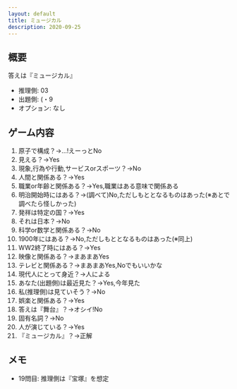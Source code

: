 ```yaml
---
layout: default
title: ミュージカル
description: 2020-09-25
---
```


## 概要

答えは『ミュージカル』

- 推理側: 03
- 出題側: (・9
- オプション: なし

## ゲーム内容

1. 原子で構成？→…!えーっとNo
2. 見える？→Yes
3. 現象,行為や行動,サービスorスポーツ？→No
4. 人間と関係ある？→Yes
5. 職業or年齢と関係ある？→Yes,職業はある意味で関係ある
6. 明治開始時にはある？→(調べて)No,ただしもととなるものはあった(※あとで調べたら怪しかった)
7. 発祥は特定の国？→Yes
8. それは日本？→No
9. 科学or数学と関係ある？→No
10. 1900年にはある？→No,ただしもととなるものはあった(※同上)
11. WW2終了時にはある？→Yes
12. 映像と関係ある？→まあまあYes
13. テレビと関係ある？→まあまあYes,Noでもいいかな
14. 現代人にとって身近？→人による
15. あなた(出題側)は最近見た？→Yes,今年見た
16. 私(推理側)は見ていそう？→No
17. 娯楽と関係ある？→Yes
18. 答えは『舞台』？→オシイ!No
19. 固有名詞？→No
20. 人が演じている？→Yes
21. 『ミュージカル』？→正解

## メモ

- 19問目: 推理側は『宝塚』を想定
